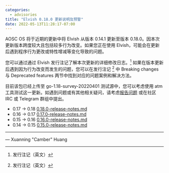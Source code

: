 ```yaml
---
categories:
  - advisories
title: "Elvish 0.18.0 更新说明及预警"
date: 2022-05-13T11:28:17-07:00
---
```


AOSC OS 将于近期的更新中将 Elvish 从版本 0.14.1 更新至版本 0.18.0。因本次更新版本跨度较大且包括较多行为改变。如果您正在使用 Elvish，可能会在更新后遇到程序行为更改或特性增减等变化导致的问题。

您可以通过通过 Elvish 发行注记了解本次更新的详细修改日志。[^1] 如果在版本更新后遇到因为行为改变而发生的问题，您可以在发行注记 [^1] 中 Breaking changes 与 Deprecated features 两节中找到对应的问题案例和解决方法。

目前该包已经上传至 go-1.18-survey-20220401 测试源中，您可以考虑使用 atm 工具测试这一更新。如遇到问题或有其他相关疑问，请考虑[报告问题](https://github.com/AOSC-Dev/aosc-os-abbs/issues/new?assignees=&labels=&template=bug-report.yml) 或在社区 IRC 或 Telegram 群组中提出。

[^1]: 发行注记（英文）
- 0.17 -> 0.18 [0.18.0-release-notes.md](https://github.com/elves/elvish/blob/v0.18.0/0.18.0-release-notes.md)
- 0.16 -> 0.17 [0.17.0-release-notes.md](https://github.com/elves/elvish/blob/v0.18.0/website/blog/0.17.0-release-notes.md) 
- 0.15 -> 0.16 [0.16.0-release-notes.md](https://github.com/elves/elvish/blob/v0.18.0/website/blog/0.16.0-release-notes.md) 
- 0.14 -> 0.15 [0.15.0-release-notes.md](https://github.com/elves/elvish/blob/v0.18.0/website/blog/0.15.0-release-notes.md)

---

— Xuanning "Camber" Huang
